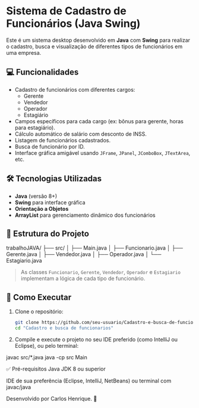 # Sistema de Cadastro de Funcionários (Java Swing)

Este é um sistema desktop desenvolvido em **Java** com **Swing** para realizar o cadastro, busca e visualização de diferentes tipos de funcionários em uma empresa.

## 💻 Funcionalidades

- Cadastro de funcionários com diferentes cargos:
  - Gerente
  - Vendedor
  - Operador
  - Estagiário
- Campos específicos para cada cargo (ex: bônus para gerente, horas para estagiário).
- Cálculo automático de salário com desconto de INSS.
- Listagem de funcionários cadastrados.
- Busca de funcionário por ID.
- Interface gráfica amigável usando `JFrame`, `JPanel`, `JComboBox`, `JTextArea`, etc.

## 🛠️ Tecnologias Utilizadas

- **Java** (versão 8+)
- **Swing** para interface gráfica
- **Orientação a Objetos**
- **ArrayList** para gerenciamento dinâmico dos funcionários

## 📁 Estrutura do Projeto
trabalhoJAVA/
├── src/
│ ├── Main.java
│ ├── Funcionario.java
│ ├── Gerente.java
│ ├── Vendedor.java
│ ├── Operador.java
│ └── Estagiario.java

> As classes `Funcionario`, `Gerente`, `Vendedor`, `Operador` e `Estagiario` implementam a lógica de cada tipo de funcionário.

## 🚀 Como Executar

1. Clone o repositório:
   ```bash
   git clone https://github.com/seu-usuario/Cadastro-e-busca-de-funcionarios.git
   cd "Cadastro e busca de funcionarios"

2. Compile e execute o projeto no seu IDE preferido (como IntelliJ ou Eclipse), ou pelo terminal:

javac src/*.java
java -cp src Main

✅ Pré-requisitos
Java JDK 8 ou superior

IDE de sua preferência (Eclipse, IntelliJ, NetBeans) ou terminal com javac/java

Desenvolvido por Carlos Henrique. 🧠
